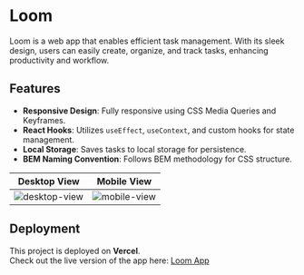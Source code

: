 # Loom
Loom is a web app that enables efficient task management. With its sleek design, users can easily create, organize, and track tasks, enhancing productivity and workflow.

## Features
- **Responsive Design**: Fully responsive using CSS Media Queries and Keyframes.
- **React Hooks**: Utilizes `useEffect`, `useContext`, and custom hooks for state management.
- **Local Storage**: Saves tasks to local storage for persistence.
- **BEM Naming Convention**: Follows BEM methodology for CSS structure.

| Desktop View | Mobile View |
|--------------|-------------|
| ![desktop-view](https://github.com/user-attachments/assets/dfdba1a4-2e50-4779-b816-a6cdeb6de596) | ![mobile-view](https://github.com/user-attachments/assets/e00f0dae-f1dd-4cce-bee2-76e349c896c1) |

## Deployment
This project is deployed on **Vercel**.  
Check out the live version of the app here: [Loom App](https://loom-alpha.vercel.app/)
